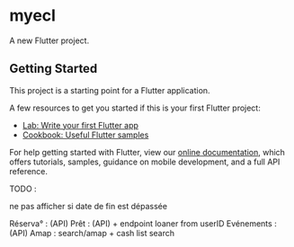 # myecl

A new Flutter project.

## Getting Started

This project is a starting point for a Flutter application.

A few resources to get you started if this is your first Flutter project:

- [Lab: Write your first Flutter app](https://flutter.dev/docs/get-started/codelab)
- [Cookbook: Useful Flutter samples](https://flutter.dev/docs/cookbook)

For help getting started with Flutter, view our
[online documentation](https://flutter.dev/docs), which offers tutorials,
samples, guidance on mobile development, and a full API reference.

TODO :

ne pas afficher si date de fin est dépassée

Réserva° : (API)
Prêt : (API) + endpoint loaner from userID
Evénements : (API)
Amap : search/amap + cash list search
